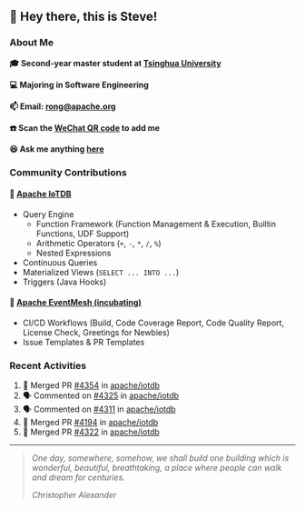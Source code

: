 ## 👋 Hey there, this is Steve!

### About Me

**🎓 Second-year master student at [Tsinghua University](https://www.tsinghua.edu.cn/)**

**💻 Majoring in Software Engineering**

**📫 Email: rong@apache.org**

**☎️ Scan the [WeChat QR code](https://github.com/SteveYurongSu/SteveYurongSu/issues/1) to add me**

**😆 Ask me anything <a href="https://github.com/SteveYurongSu/SteveYurongSu/issues">here</a>**

### Community Contributions

#### 🚀 [Apache IoTDB](https://github.com/apache/iotdb/pulls?q=is%3Apr+author%3ASteveYurongSu)

- Query Engine
  - Function Framework (Function Management & Execution, Builtin Functions, UDF Support)
  - Arithmetic Operators (`+`, `-`, `*`, `/`, `%`)
  - Nested Expressions
- Continuous Queries
- Materialized Views (`SELECT ... INTO ...`)
- Triggers (Java Hooks)

#### 🚀 [Apache EventMesh (incubating)](https://github.com/apache/incubator-eventmesh/pulls?q=is%3Apr+author%3ASteveYurongSu)

- CI/CD Workflows (Build, Code Coverage Report, Code Quality Report, License Check, Greetings for Newbies)
- Issue Templates & PR Templates 

### Recent Activities
<!--START_SECTION:activity-->

1. 🎉 Merged PR [#4354](https://github.com/apache/iotdb/pull/4354) in [apache/iotdb](https://github.com/apache/iotdb)
2. 🗣 Commented on [#4325](https://github.com/apache/iotdb/issues/4325) in [apache/iotdb](https://github.com/apache/iotdb)
3. 🗣 Commented on [#4311](https://github.com/apache/iotdb/issues/4311) in [apache/iotdb](https://github.com/apache/iotdb)
4. 🎉 Merged PR [#4194](https://github.com/apache/iotdb/pull/4194) in [apache/iotdb](https://github.com/apache/iotdb)
5. 🎉 Merged PR [#4322](https://github.com/apache/iotdb/pull/4322) in [apache/iotdb](https://github.com/apache/iotdb)
<!--END_SECTION:activity-->

---

> *One day, somewhere, somehow, we shall build one building which is wonderful, beautiful, breathtaking, a place where people can walk and dream for centuries.*
>
> *Christopher Alexander*
